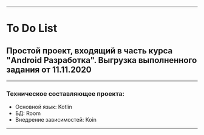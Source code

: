 ____

# To Do List

## Простой проект, входящий в часть курса "Android Разработка". Выгрузка выполненного задания от 11.11.2020

____

### Техническое составляющее проекта:

- Основной язык: Kotlin
- БД: Room
- Внедрение зависимостей: Koin

____
